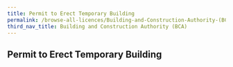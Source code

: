 ```yaml
---
title: Permit to Erect Temporary Building
permalink: /browse-all-licences/Building-and-Construction-Authority-(BCA)/Permit-to-Erect-Temporary-Building
third_nav_title: Building and Construction Authority (BCA)
---
```

## Permit to Erect Temporary Building
